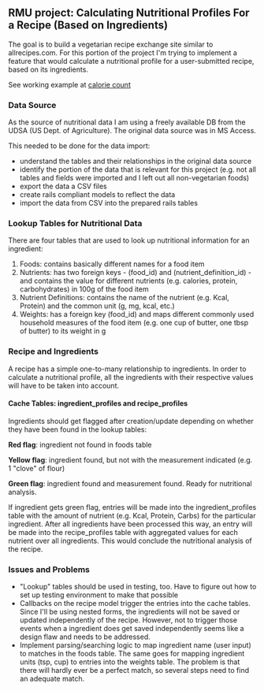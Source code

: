 ## RMU project: Calculating Nutritional Profiles For a Recipe (Based on Ingredients)

The goal is to build a vegetarian recipe exchange site similar to allrecipes.com. For this portion of the project I'm trying to implement a feature that would calculate a nutritional profile for a user-submitted recipe, based on its ingredients.

See working example at [calorie count](http://caloriecount.about.com/cc/recipe_analysis.php)

### Data Source

As the source of nutritional data I am using a freely available DB from the UDSA (US Dept. of Agriculture). The original data source was in MS Access. 

This needed to be done for the data import:

- understand the tables and their relationships in the original data source
- identify the portion of the data that is relevant for this project (e.g. not all tables and fields were imported and I left out all non-vegetarian foods)
- export the data a CSV files
- create rails compliant models to reflect the data
- import the data from CSV into the prepared rails tables

### Lookup Tables for Nutritional Data

There are four tables that are used to look up nutritional information for an ingredient:

1. Foods: contains basically different names for a food item
2. Nutrients: has two foreign keys - (food_id) and (nutrient_definition_id) - and contains the value for different nutrients (e.g. calories, protein, carbohydrates) in 100g of the food item
3. Nutrient Definitions: contains the name of the nutrient (e.g. Kcal, Protein) and the common unit (g, mg, kcal, etc.)
4. Weights: has a foreign key (food_id) and maps different commonly used household measures of the food item (e.g. one cup of butter, one tbsp of butter) to its weight in g 

### Recipe and Ingredients

A recipe has a simple one-to-many relationship to ingredients. In order to calculate a nutritional profile, all the ingredients with their respective values will have to be taken into account.

#### Cache Tables: ingredient_profiles and recipe_profiles

Ingredients should get flagged after creation/update depending on whether they have been found in the lookup tables:

**Red flag**: ingredient not found in foods table

**Yellow flag**: ingredient found, but not with the measurement indicated (e.g. 1 "clove" of flour)

**Green flag**: ingredient found and measurement found. Ready for nutritional analysis.

If ingredient gets green flag, entries will be made into the ingredient_profiles table with the amount of nutrient (e.g. Kcal, Protein, Carbs) 
for the particular ingredient. After all ingredients have been processed this way, an entry will be made
into the recipe_profiles table with aggregated values for each nutrient over all ingredients. This would conclude the nutritional analysis of the recipe.

### Issues and Problems

- "Lookup" tables should be used in testing, too. Have to figure out how to set up testing environment to make that possible
- Callbacks on the recipe model trigger the entries into the cache tables. Since I'll be using nested forms, the ingredients 
  will not be saved or updated independently of the recipe. However, not to trigger those events when a ingredient does get saved independently
  seems like a design flaw and needs to be addressed. 
- Implement parsing/searching logic to map ingredient name (user input) to matches in the foods table. The same goes for mapping ingredient 
  units (tsp, cup) to entries into the weights table. The problem is that there will hardly ever be a perfect match, so several steps need 
  to find an adequate match.





